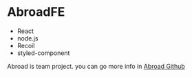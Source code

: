 # AbroadFE

- React
- node.js
- Recoil
- styled-component

Abroad is team project. you can go more info in [Abroad Github](https://github.com/AbroadKR)
